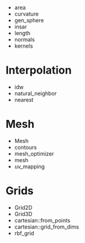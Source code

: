- area
- curvature
- gen_sphere
- insar
- length
- normals 
- kernels

# Interpolation
- idw
- natural_neighbor
- nearest

# Mesh
- Mesh<T>
- contours
- mesh_optimizer
- mesh
- uv_mapping

# Grids
- Grid2D
- Grid3D
- cartesian::from_points
- cartesian::grid_from_dims
- rbf_grid
